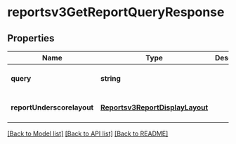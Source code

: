 # reportsv3GetReportQueryResponse

## Properties
Name | Type | Description | Notes
------------ | ------------- | ------------- | -------------
**query** | **string** |  | [optional] [default to null]
**reportUnderscorelayout** | [**Reportsv3ReportDisplayLayout**](Reportsv3ReportDisplayLayout.md) |  | [optional] [default to null]

[[Back to Model list]](../README.md#documentation-for-models) [[Back to API list]](../README.md#documentation-for-api-endpoints) [[Back to README]](../README.md)


